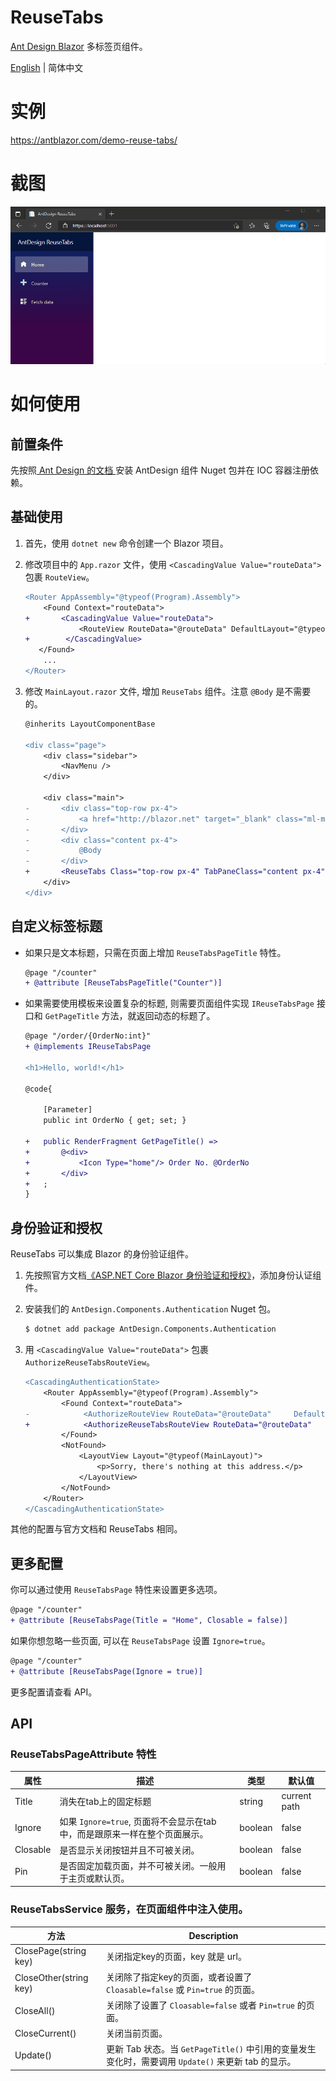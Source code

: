 # ReuseTabs

[Ant Design Blazor](https://github.com/ant-design-blazor/ant-design-blazor) 多标签页组件。

[English](README.md) | 简体中文

# 实例

https://antblazor.com/demo-reuse-tabs/

# 截图

![demo](./assets/reuse-tabs-demo1.gif)

# 如何使用

## 前置条件

先按照[ Ant Design 的文档 ](https://antblazor.com/docs/introduce)安装 AntDesign 组件 Nuget 包并在 IOC 容器注册依赖。

## 基础使用

1. 首先，使用 `dotnet new` 命令创建一个 Blazor 项目。

2. 修改项目中的 `App.razor` 文件，使用 `<CascadingValue Value="routeData">` 包裹 `RouteView`。

   ```diff
   <Router AppAssembly="@typeof(Program).Assembly">
       <Found Context="routeData">
   +       <CascadingValue Value="routeData">
               <RouteView RouteData="@routeData" DefaultLayout="@typeof(MainLayout)" / >
   +        </CascadingValue>
      </Found>
       ...
   </Router>
   ```

3. 修改 `MainLayout.razor` 文件, 增加 `ReuseTabs` 组件。注意 `@Body` 是不需要的。

   ```diff
   @inherits LayoutComponentBase

   <div class="page">
       <div class="sidebar">
           <NavMenu />
       </div>

       <div class="main">
   -       <div class="top-row px-4">
   -           <a href="http://blazor.net" target="_blank" class="ml-md-auto">About</a>
   -       </div>
   -       <div class="content px-4">
   -           @Body
   -       </div>
   +       <ReuseTabs Class="top-row px-4" TabPaneClass="content px-4" / >
       </div>
   </div>

   ```

## 自定义标签标题

- 如果只是文本标题，只需在页面上增加 `ReuseTabsPageTitle` 特性。

  ```diff
  @page "/counter"
  + @attribute [ReuseTabsPageTitle("Counter")]
  ```

- 如果需要使用模板来设置复杂的标题, 则需要页面组件实现 `IReuseTabsPage` 接口和 `GetPageTitle` 方法，就返回动态的标题了。

  ```diff
  @page "/order/{OrderNo:int}"
  + @implements IReuseTabsPage

  <h1>Hello, world!</h1>

  @code{
      
      [Parameter]
      public int OrderNo { get; set; }

  +   public RenderFragment GetPageTitle() =>
  +       @<div>
  +           <Icon Type="home"/> Order No. @OrderNo
  +       </div>
  +   ;
  }
  ```

## 身份验证和授权

ReuseTabs 可以集成 Blazor 的身份验证组件。

1. 先按照官方文档[《ASP.NET Core Blazor 身份验证和授权》](https://docs.microsoft.com/zh-cn/aspnet/core/blazor/security/?view=aspnetcore-6.0&WT.mc_id=DT-MVP-5003987)，添加身份认证组件。

2. 安装我们的 `AntDesign.Components.Authentication` Nuget 包。

    ```bash
    $ dotnet add package AntDesign.Components.Authentication
    ```

3. 用 `<CascadingValue Value="routeData">` 包裹  `AuthorizeReuseTabsRouteView`。

    ```diff
    <CascadingAuthenticationState>
        <Router AppAssembly="@typeof(Program).Assembly">
            <Found Context="routeData">
    -            <AuthorizeRouteView RouteData="@routeData"     DefaultLayout="@typeof(MainLayout)" />
    +            <AuthorizeReuseTabsRouteView RouteData="@routeData"    DefaultLayout="@typeof(MainLayout)" />
            </Found>
            <NotFound>
                <LayoutView Layout="@typeof(MainLayout)">
                    <p>Sorry, there's nothing at this address.</p>
                </LayoutView>
            </NotFound>
        </Router>
    </CascadingAuthenticationState>
    ```

其他的配置与官方文档和 ReuseTabs 相同。

## 更多配置

你可以通过使用 `ReuseTabsPage` 特性来设置更多选项。

```diff
@page "/counter"
+ @attribute [ReuseTabsPage(Title = "Home", Closable = false)]
```

如果你想忽略一些页面, 可以在 `ReuseTabsPage` 设置 `Ignore=true`。

```diff
@page "/counter"
+ @attribute [ReuseTabsPage(Ignore = true)]
```

更多配置请查看 API。

## API

### ReuseTabsPageAttribute 特性

| 属性 | 描述 | 类型 | 默认值 | 
| --- | --- | --- | --- |
| Title | 消失在tab上的固定标题 | string | current path |
| Ignore | 如果 `Ignore=true`, 页面将不会显示在tab中，而是跟原来一样在整个页面展示。 | boolean | false |
| Closable | 是否显示关闭按钮并且不可被关闭。 | boolean | false |
| Pin | 是否固定加载页面，并不可被关闭。一般用于主页或默认页。 | boolean | false |

### ReuseTabsService 服务，在页面组件中注入使用。

| 方法 | Description | 
| --- | --- | 
| ClosePage(string key) | 关闭指定key的页面，key 就是 url。 
| CloseOther(string key) | 关闭除了指定key的页面，或者设置了 `Cloasable=false` 或 `Pin=true` 的页面。
| CloseAll() | 关闭除了设置了 `Cloasable=false` 或者 `Pin=true` 的页面。  
| CloseCurrent() | 关闭当前页面。 |
| Update() | 更新 Tab 状态。当 `GetPageTitle()` 中引用的变量发生变化时，需要调用 `Update()` 来更新 tab 的显示。 | 